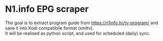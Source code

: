 # N1.info EPG scraper
  
The goal is to extract program guide from https://n1info.hr/tv-program/ and save it into Kodi compatibile format (xmltv).  
It will be realised as python script, and used for scheduled (daily) sync.